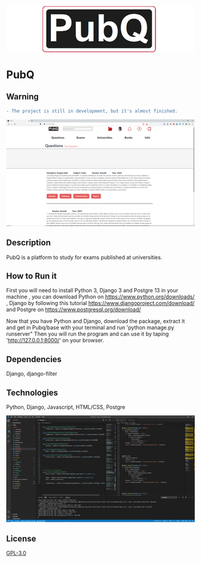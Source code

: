 
![](logo.png)

# PubQ

## Warning

```diff 
- The project is still in development, but it's almost finished. 
```
![](Pubq1.png)

## Description

PubQ is a platform to study for exams published at universities.

## How to Run it

First you will need to install Python 3, Django 3 and Postgre 13 in your machine , you can download Python on https://www.python.org/downloads/ , Django by following this tutorial https://www.djangoproject.com/download/ and Postgre on https://www.postgresql.org/download/

Now that you have Python and Django, download the package, extract it and get in Pubq/base with your terminal and run 'python manage.py runserver"
Then you will run the program and can use it by taping 'http://127.0.0.1:8000/' on your browser.


## Dependencies

Django, django-filter

## Technologies

Python, Django, Javascript, HTML/CSS, Postgre

![](Pubq2.png)

## License
[GPL-3.0](https://www.gnu.org/licenses/gpl-3.0.en.html)
